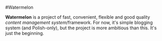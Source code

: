 #Watermelon

**Watermelon** is a project of fast, convenient, flexible and good quality _content management system_/framework. For now, it's simple blogging system (and Polish-only), but the project is more ambitious than this. It's just the beginning.